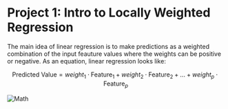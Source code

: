 # Project 1: Intro to Locally Weighted Regression

The main idea of linear regression is to make predictions as a weighted combination of the input feauture values where the weights can be positive or negative. As an equation, linear regression looks like:

$$\text{Predicted Value} = weight_1 \cdot \text{Feature}_1 + weight_2 \cdot \text{Feature}_2 + ... + weight_p \cdot \text{Feature}_p $$

![Math](https://render.githubusercontent.com/render/math?math=%5Csqrt%7B%5Csin(x%2B1)%2B3%7D)
